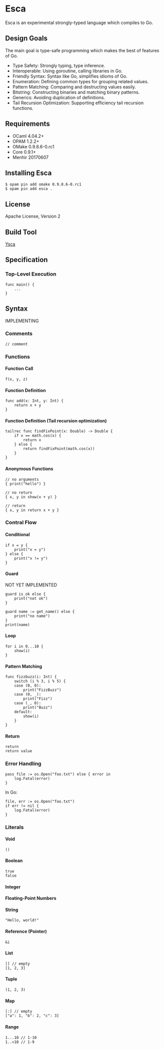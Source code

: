 # Esca

Esca is an experimental strongly-typed language which compiles to Go.

## Design Goals

The main goal is type-safe programming which makes the best of features of Go.

- Type Safety: Strongly typing, type inference.
- Interoperable: Using goroutine, calling libraries in Go.
- Friendly Syntax: Syntax like Go, simplifies idioms of Go.
- Enumeration: Defining common types for grouping related values.
- Pattern Matching: Comparing and destructing values easily.
- Bitstring: Constructing binaries and matching binary patterns.
- Generics: Avoiding duplication of definitions.
- Tail Recursion Optimization: Supporting efficiency tail recursion functions.

## Requirements

- OCaml 4.04.2+
- OPAM 1.2.2+
- OMake 0.9.8.6-0.rc1
- Core 0.9.1+
- Menhir 20170607

## Installing Esca

```
$ opam pin add omake 0.9.8.6-0.rc1
$ opam pin add esca .
```

## License

Apache License, Version 2

## Build Tool

[Ysca](https://github.com/szktty/ysca)

## Specification

### Top-Level Execution

```
func main() {
    ...
}
```

## Syntax

IMPLEMENTING

### Comments

```
// comment
```

### Functions

#### Function Call

```
f(x, y, z)
```

#### Function Definition

```
func add(x: Int, y: Int) {
    return x + y
}
```

#### Function Definition (Tail recursion optimization)

```
tailrec func findFixPoint(x: Double) -> Double {
    if x == math.cos(x) {
        return x
    } else {
        return findFixPoint(math.cos(x))
    }
}
```

#### Anonymous Functions

```
// no arguments
{ print("hello") }

// no return
{ x, y in show(x + y) }

// return
{ x, y in return x + y }
```

### Contral Flow

#### Conditional

```
if x = y {
    print("x = y")
} else {
    print("x != y")
}
```

#### Guard

NOT YET IMPLEMENTED

```
guard is_ok else {
    print("not ok")
}
```

```
guard name := get_name() else {
    print("no name")
}
print(name)
```

#### Loop

```
for i in 0...10 {
    show(i)
}
```

#### Pattern Matching

```
func fizzbuzz(i: Int) {
    switch (i % 3, i % 5) {
    case (0, 0):
        print("FizzBuzz")
    case (0, _):
        print("Fizz")
    case (_, 0):
        print("Buzz")
    default:
        show(i)
    }
}
```

#### Return

```
return
return value
```

### Error Handling

```
pass file := os.Open("foo.txt") else { error in
    log.Fatal(error)
}
```

In Go:

```
file, err := os.Open("foo.txt")
if err != nil {
    log.Fatal(error)
}
```

### Literals

#### Void

```
()
```

#### Boolean

```
true
false
```

#### Integer

#### Floating-Point Numbers

#### String

```
"Hello, world!"
```

#### Reference (Pointer)

```
&i
```

#### List

```
[] // empty
[1, 2, 3]
```

#### Tuple

```
(1, 2, 3)
```

#### Map

```
[:] // empty
["a": 1, "b": 2, "c": 3]
```

#### Range

```
1...10 // 1-10
1..<10 // 1-9
```
